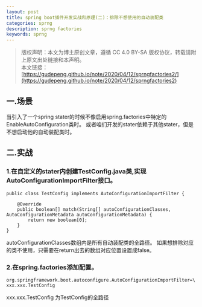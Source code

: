 ```yaml
---
layout: post
title: spring boot插件开发实战和原理(二)：排除不想使用的自动装配类
categories: sprng
description: sprng factories
keywords: sprng
---
```

>版权声明：本文为博主原创文章，遵循 CC 4.0 BY-SA 版权协议，转载请附上原文出处链接和本声明。  
本文链接：[https://gudepeng.github.io/note/2020/04/12/sprngfactories2/](https://gudepeng.github.io/note/2020/04/12/sprngfactories2)

## 一.场景
当引入了一个spring stater的时候不像启用spring.factories中特定的EnableAutoConfiguration类时。
或者咱们开发的stater依赖于其他stater，但是不想启动他的自动装配类时。

## 二.实战
### 1.在自定义的stater内创建TestConfig.java类,实现AutoConfigurationImportFilter接口。
```
public class TestConfig implements AutoConfigurationImportFilter {

    @Override
    public boolean[] match(String[] autoConfigurationClasses, AutoConfigurationMetadata autoConfigurationMetadata) {
        return new boolean[0];
    }
}
```
autoConfigurationClasses数组内是所有自动装配类的全路径。
如果想排除对应的类不使用，只需要在return出去的数组对应位置设置成false。
### 2.在spring.factories添加配置。
```
org.springframework.boot.autoconfigure.AutoConfigurationImportFilter=\
xxx.xxx.TestConfig
```
xxx.xxx.TestConfig 为TestConfig的全路径